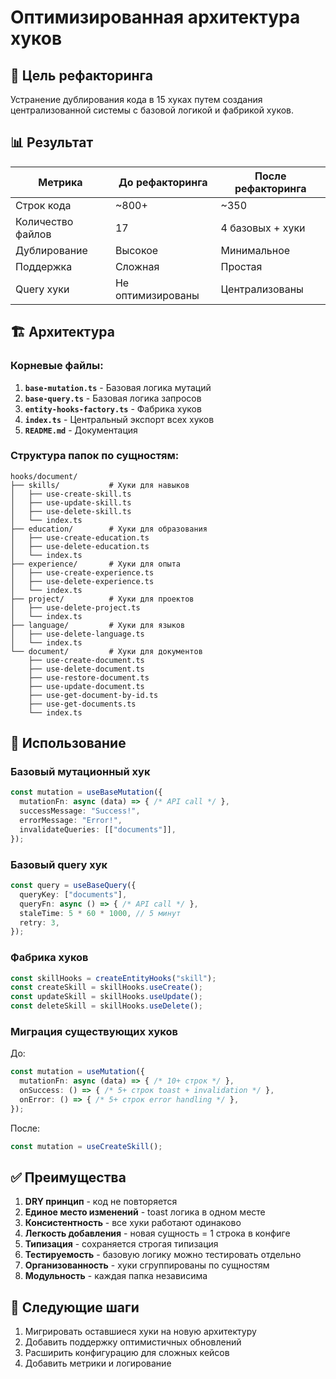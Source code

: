 # Оптимизированная архитектура хуков

## 🎯 Цель рефакторинга

Устранение дублирования кода в 15 хуках путем создания централизованной системы с базовой логикой и фабрикой хуков.

## 📊 Результат

| Метрика | До рефакторинга | После рефакторинга |
|---------|-----------------|-------------------|
| Строк кода | ~800+ | ~350 |
| Количество файлов | 17 | 4 базовых + хуки |
| Дублирование | Высокое | Минимальное |
| Поддержка | Сложная | Простая |
| Query хуки | Не оптимизированы | Централизованы |

## 🏗️ Архитектура

### Корневые файлы:
1. **`base-mutation.ts`** - Базовая логика мутаций
2. **`base-query.ts`** - Базовая логика запросов  
3. **`entity-hooks-factory.ts`** - Фабрика хуков
4. **`index.ts`** - Центральный экспорт всех хуков
5. **`README.md`** - Документация

### Структура папок по сущностям:
```
hooks/document/
├── skills/           # Хуки для навыков
│   ├── use-create-skill.ts
│   ├── use-update-skill.ts
│   ├── use-delete-skill.ts
│   └── index.ts
├── education/        # Хуки для образования
│   ├── use-create-education.ts
│   ├── use-delete-education.ts
│   └── index.ts
├── experience/       # Хуки для опыта
│   ├── use-create-experience.ts
│   ├── use-delete-experience.ts
│   └── index.ts
├── project/          # Хуки для проектов
│   ├── use-delete-project.ts
│   └── index.ts
├── language/         # Хуки для языков
│   ├── use-delete-language.ts
│   └── index.ts
└── document/         # Хуки для документов
    ├── use-create-document.ts
    ├── use-delete-document.ts
    ├── use-restore-document.ts
    ├── use-update-document.ts
    ├── use-get-document-by-id.ts
    ├── use-get-documents.ts
    └── index.ts
```

## 🔧 Использование

### Базовый мутационный хук
```typescript
const mutation = useBaseMutation({
  mutationFn: async (data) => { /* API call */ },
  successMessage: "Success!",
  errorMessage: "Error!",
  invalidateQueries: [["documents"]],
});
```

### Базовый query хук
```typescript
const query = useBaseQuery({
  queryKey: ["documents"],
  queryFn: async () => { /* API call */ },
  staleTime: 5 * 60 * 1000, // 5 минут
  retry: 3,
});
```

### Фабрика хуков
```typescript
const skillHooks = createEntityHooks("skill");
const createSkill = skillHooks.useCreate();
const updateSkill = skillHooks.useUpdate();
const deleteSkill = skillHooks.useDelete();
```

### Миграция существующих хуков
До:
```typescript
const mutation = useMutation({
  mutationFn: async (data) => { /* 10+ строк */ },
  onSuccess: () => { /* 5+ строк toast + invalidation */ },
  onError: () => { /* 5+ строк error handling */ },
});
```

После:
```typescript
const mutation = useCreateSkill();
```

## ✅ Преимущества

1. **DRY принцип** - код не повторяется
2. **Единое место изменений** - toast логика в одном месте
3. **Консистентность** - все хуки работают одинаково
4. **Легкость добавления** - новая сущность = 1 строка в конфиге
5. **Типизация** - сохраняется строгая типизация
6. **Тестируемость** - базовую логику можно тестировать отдельно
7. **Организованность** - хуки сгруппированы по сущностям
8. **Модульность** - каждая папка независима

## 🚀 Следующие шаги

1. Мигрировать оставшиеся хуки на новую архитектуру
2. Добавить поддержку оптимистичных обновлений
3. Расширить конфигурацию для сложных кейсов
4. Добавить метрики и логирование 
